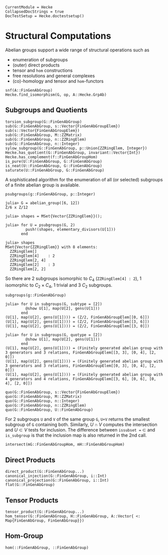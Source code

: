 ```@meta
CurrentModule = Hecke
CollapsedDocStrings = true
DocTestSetup = Hecke.doctestsetup()
```
# Structural Computations
Abelian groups support a wide range of structural operations such as
 - enumeration of subgroups
 - (outer) direct products
 - tensor and `hom` constructions
 - free resolutions and general complexes
 - (co)-homology and tensor and `hom`-functors

```@docs
snf(A::FinGenAbGroup)
Hecke.find_isomorphism(G, op, A::Hecke.GrpAb)
```

## Subgroups and Quotients
```@docs
torsion_subgroup(G::FinGenAbGroup)
sub(G::FinGenAbGroup, s::Vector{FinGenAbGroupElem})
sub(s::Vector{FinGenAbGroupElem})
sub(G::FinGenAbGroup, M::ZZMatrix)
sub(G::FinGenAbGroup, n::ZZRingElem)
sub(G::FinGenAbGroup, n::Integer)
sylow_subgroup(G::FinGenAbGroup, p::Union{ZZRingElem, Integer})
Hecke.has_quotient(G::FinGenAbGroup, invariant::Vector{Int})
Hecke.has_complement(f::FinGenAbGroupHom)
is_pure(U::FinGenAbGroup, G::FinGenAbGroup)
is_neat(U::FinGenAbGroup, G::FinGenAbGroup)
saturate(U::FinGenAbGroup, G::FinGenAbGroup)
```

A sophisticated algorithm for the enumeration of all (or selected) subgroups
of a finite abelian group is available.

```@docs
psubgroups(g::FinGenAbGroup, p::Integer)
```
```jldoctest subgroups
julia> G = abelian_group([6, 12])
Z/6 x Z/12

julia> shapes = MSet{Vector{ZZRingElem}}();

julia> for U = psubgroups(G, 2)
         push!(shapes, elementary_divisors(U[1]))
       end

julia> shapes
MSet{Vector{ZZRingElem}} with 8 elements:
  ZZRingElem[]
  ZZRingElem[4]    : 2
  ZZRingElem[2, 4]
  ZZRingElem[2]    : 3
  ZZRingElem[2, 2]
```
So there are $2$ subgroups isomorphic to $C_4$ (`ZZRingElem[4] : 2`),
$1$ isomorphic to $C_2\times C_4$, 1 trivial and $3$ $C_2$ subgroups.

```@docs
subgroups(g::FinGenAbGroup)
```
```jldoctest subgroups
julia> for U in subgroups(G, subtype = [2])
         @show U[1], map(U[2], gens(U[1]))
       end
(U[1], map(U[2], gens(U[1]))) = (Z/2, FinGenAbGroupElem[[0, 6]])
(U[1], map(U[2], gens(U[1]))) = (Z/2, FinGenAbGroupElem[[3, 6]])
(U[1], map(U[2], gens(U[1]))) = (Z/2, FinGenAbGroupElem[[3, 0]])

julia> for U in subgroups(G, quotype = [2])
         @show U[1], map(U[2], gens(U[1]))
       end
(U[1], map(U[2], gens(U[1]))) = (Finitely generated abelian group with 3 generators and 3 relations, FinGenAbGroupElem[[3, 3], [0, 4], [2, 0]])
(U[1], map(U[2], gens(U[1]))) = (Finitely generated abelian group with 3 generators and 3 relations, FinGenAbGroupElem[[0, 3], [0, 4], [2, 0]])
(U[1], map(U[2], gens(U[1]))) = (Finitely generated abelian group with 4 generators and 4 relations, FinGenAbGroupElem[[3, 6], [0, 6], [0, 4], [2, 0]])
```

```@docs
quo(G::FinGenAbGroup, s::Vector{FinGenAbGroupElem})
quo(G::FinGenAbGroup, M::ZZMatrix)
quo(G::FinGenAbGroup, n::Integer)
quo(G::FinGenAbGroup, n::ZZRingElem)
quo(G::FinGenAbGroup, U::FinGenAbGroup)
```

For 2 subgroups `U` and `V` of the same group `G`, `U+V` returns
the smallest subgroup of `G` containing both. Similarly, $U\cap V$
computes the intersection and $U \subset V$ tests for inclusion.
The difference between `issubset =` $\subset$ and
`is_subgroup` is that the inclusion map is also returned in the 2nd call.

```@docs
intersect(mG::FinGenAbGroupHom, mH::FinGenAbGroupHom)
```

## Direct Products
```@docs
direct_product(G::FinGenAbGroup...)
canonical_injection(G::FinGenAbGroup, i::Int)
canonical_projection(G::FinGenAbGroup, i::Int)
flat(G::FinGenAbGroup)
```

## Tensor Products
```@docs
tensor_product(G::FinGenAbGroup...)
hom_tensor(G::FinGenAbGroup, H::FinGenAbGroup, A::Vector{ <: Map{FinGenAbGroup, FinGenAbGroup}})
```

## Hom-Group
```@docs
hom(::FinGenAbGroup, ::FinGenAbGroup)
```

